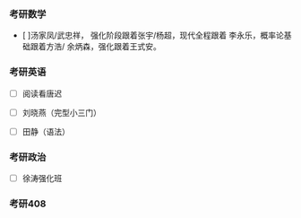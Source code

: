 ### 考研数学

- [ ]汤家凤/武忠祥，
强化阶段跟着张宇/杨超，现代全程跟着
李永乐，概率论基础跟着方浩/
余炳森，强化跟着王式安。


### 考研英语
 - [ ] 阅读看唐迟
 - [ ] 刘晓燕（完型小三门）
 - [ ] 田静（语法）


### 考研政治

 - [ ] 徐涛强化班


### 考研408

<!--stackedit_data:
eyJoaXN0b3J5IjpbLTE2MzYxMDM4OCwtNDQwMjU5MTU5LDU1MD
k2NzgyMV19
-->
